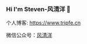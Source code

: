 ### Hi I'm Steven-风清洋 👋

个人博客: https://www.tripfe.cn

微信公众号：[风清洋](https://www.tripfe.cn/about-me/)

<!--
**StevenX911/StevenX911** is a ✨ _special_ ✨ repository because its `README.md` (this file) appears on your GitHub profile.

![fengkingyang](https://www.tripfe.cn/content/images/2020/10/fengkingyang.jpg)

Here are some ideas to get you started:

- 🔭 I’m currently working on ...
- 🌱 I’m currently learning ...
- 👯 I’m looking to collaborate on ...
- 🤔 I’m looking for help with ...
- 💬 Ask me about ...
- 📫 How to reach me: ...
- 😄 Pronouns: ...
- ⚡ Fun fact: ...
-->
